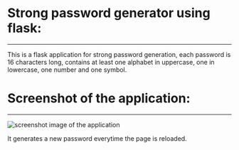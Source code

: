 # Strong password generator using flask:
-----------------------------------------

This is a flask application for strong password generation, each password is 16 characters long, contains at least one alphabet in uppercase, one in lowercase, one number and one symbol.

# Screenshot of the application:
--------------------------------
![screenshot image of the application](https://github.com/amandeepsinghkhanna/strong_password_generator/blob/master/screenshot.PNG)

It generates a new password everytime the page is reloaded.
